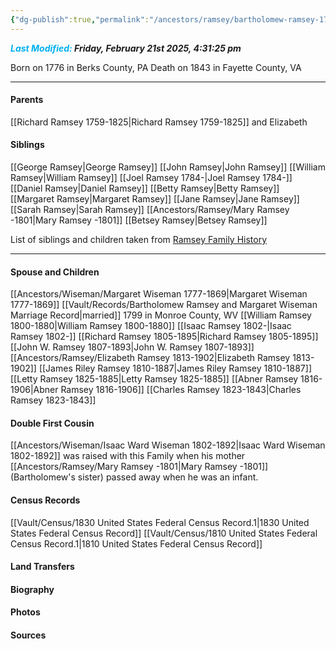 ```yaml
---
{"dg-publish":true,"permalink":"/ancestors/ramsey/bartholomew-ramsey-1776-1843/","tags":["Bartholomew-Ramsey"]}
---
```


***<font color="#00b0f0">Last Modified:</font> Friday, February 21st 2025, 4:31:25 pm***

Born on  1776 in Berks County, PA
Death on 1843 in Fayette County, VA

---
#### Parents

[[Richard Ramsey 1759-1825\|Richard Ramsey 1759-1825]] and Elizabeth
#### Siblings
[[George Ramsey\|George Ramsey]]
[[John Ramsey\|John Ramsey]]
[[William Ramsey\|William Ramsey]]
[[Joel Ramsey 1784-\|Joel Ramsey 1784-]]
[[Daniel Ramsey\|Daniel Ramsey]]
[[Betty Ramsey\|Betty Ramsey]]
[[Margaret Ramsey\|Margaret Ramsey]]
[[Jane Ramsey\|Jane Ramsey]]
[[Sarah Ramsey\|Sarah Ramsey]]
[[Ancestors/Ramsey/Mary Ramsey -1801\|Mary Ramsey -1801]]
[[Betsey Ramsey\|Betsey Ramsey]]

List of siblings and children taken from [Ramsey Family History](https://drive.google.com/file/d/0B0oZv34v0ajXejR4V3pqMlB6UEk/view?usp=drive_link&resourcekey=0-aRa0H6wsvVjU9uv38-PDLQ)

---
#### Spouse and Children
[[Ancestors/Wiseman/Margaret Wiseman 1777-1869\|Margaret Wiseman 1777-1869]] [[Vault/Records/Bartholomew Ramsey and Margaret Wiseman Marriage Record\|married]] 1799 in Monroe County, WV 
[[William Ramsey 1800-1880\|William Ramsey 1800-1880]]
[[Isaac Ramsey 1802-\|Isaac Ramsey 1802-]]
[[Richard Ramsey 1805-1895\|Richard Ramsey 1805-1895]]
[[John W. Ramsey 1807-1893\|John W. Ramsey 1807-1893]]
[[Ancestors/Ramsey/Elizabeth Ramsey 1813-1902\|Elizabeth Ramsey 1813-1902]]
[[James Riley Ramsey 1810-1887\|James Riley Ramsey 1810-1887]]
[[Letty Ramsey 1825-1885\|Letty Ramsey 1825-1885]]
[[Abner Ramsey 1816-1906\|Abner Ramsey 1816-1906]]
[[Charles Ramsey 1823-1843\|Charles Ramsey 1823-1843]]

#### Double First Cousin
[[Ancestors/Wiseman/Isaac Ward Wiseman 1802-1892\|Isaac Ward Wiseman 1802-1892]] was raised with this Family when his mother [[Ancestors/Ramsey/Mary Ramsey -1801\|Mary Ramsey -1801]] (Bartholomew's sister) passed away when he was an infant.

#### Census Records
[[Vault/Census/1830 United States Federal Census Record.1\|1830 United States Federal Census Record]]
[[Vault/Census/1810 United States Federal Census Record.1\|1810 United States Federal Census Record]]
#### Land Transfers

#### Biography

#### Photos

#### Sources

